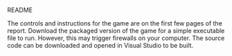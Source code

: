 README

The controls and instructions for the game are on the first few pages of the report.
Download the packaged version of the game for a simple executable file to run. However, this may trigger firewalls on your computer.
The source code can be downloaded and opened in Visual Studio to be built.
